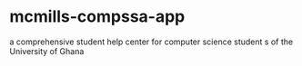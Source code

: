 # mcmills-compssa-app
a comprehensive student help center for computer science student s of the University of Ghana
